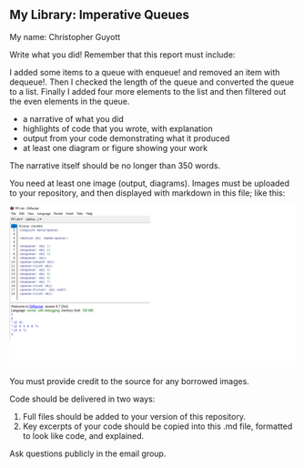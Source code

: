 ## My Library: Imperative Queues
My name: Christopher Guyott

Write what you did!
Remember that this report must include:

I added some items to a queue with enqueue! and removed an item with dequeue!. Then I checked the length of the queue and converted the queue to a list. Finally I added four more elements to the list and then filtered out the even elements in the queue.

* a narrative of what you did
* highlights of code that you wrote, with explanation
* output from your code demonstrating what it produced
* at least one diagram or figure showing your work

The narrative itself should be no longer than 350 words. 

You need at least one image (output, diagrams). Images must be uploaded to your repository, and then displayed with markdown in this file; like this:

![FP1_pic.png](/FP1_pic.png?raw=true "FP1 pic")

You must provide credit to the source for any borrowed images.

Code should be delivered in two ways:

1. Full files should be added to your version of this repository.
1. Key excerpts of your code should be copied into this .md file, formatted to look like code, and explained.

Ask questions publicly in the email group.
